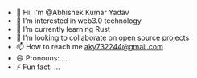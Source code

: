 - 👋 Hi, I’m @Abhishek Kumar Yadav
- 👀 I’m interested in web3.0 technology
- 🌱 I’m currently learning Rust
- 💞️ I’m looking to collaborate on open source projects
- 📫 How to reach me aky732244@gmail.com
- 😄 Pronouns: ...
- ⚡ Fun fact: ...

<!---
Abhishekyadav26/Abhishekyadav26 is a ✨ special ✨ repository because its `README.md` (this file) appears on your GitHub profile.
You can click the Preview link to take a look at your changes.
--->
